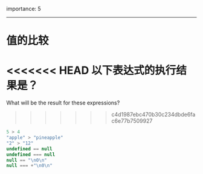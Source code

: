 importance: 5

---

# 值的比较

<<<<<<< HEAD
以下表达式的执行结果是？
=======
What will be the result for these expressions?
>>>>>>> c4d1987ebc470b30c234dbde6fac6e77b7509927

```js no-beautify
5 > 4
"apple" > "pineapple"
"2" > "12"
undefined == null
undefined === null
null == "\n0\n"
null === +"\n0\n"
```

